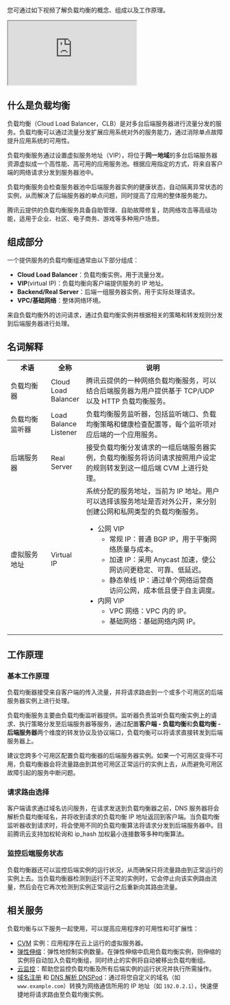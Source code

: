 您可通过如下视频了解负载均衡的概念、组成以及工作原理。
<div class="doc-video-mod"><iframe src="https://cloud.tencent.com/edu/learning/quick-play/2105-25258?source=gw.doc.media&withPoster=1&notip=1"></iframe></div>

## 什么是负载均衡
负载均衡（Cloud Load Balancer，CLB）是对多台后端服务器进行流量分发的服务。负载均衡可以通过流量分发扩展应用系统对外的服务能力，通过消除单点故障提升应用系统的可用性。

负载均衡服务通过设置虚拟服务地址（VIP），将位于**同一地域**的多台后端服务器资源虚拟成一个高性能、高可用的应用服务池。根据应用指定的方式，将来自客户端的网络请求分发到服务器池中。

负载均衡服务会检查服务器池中后端服务器实例的健康状态，自动隔离异常状态的实例，从而解决了后端服务器的单点问题，同时提高了应用的整体服务能力。

腾讯云提供的负载均衡服务具备自助管理、自助故障修复，防网络攻击等高级功能，适用于企业、社区、电子商务、游戏等多种用户场景。

## 组成部分
一个提供服务的负载均衡组通常由以下部分组成：
- **Cloud Load Balancer**：负载均衡实例，用于流量分发。
- **VIP**(virtual IP)：负载均衡向客户端提供服务的 IP 地址。
- **Backend/Real Server**：后端一组服务器实例，用于实际处理请求。
- **VPC/基础网络**：整体网络环境。

来自负载均衡外的访问请求，通过负载均衡实例并根据相关的策略和转发规则分发到后端服务器进行处理。

## 名词解释
<table>
<tr>
<th width="19%">术语</th>
<th width="15%">全称</th>
<th width="66%">说明</th>
</tr>
<tr>
<td>负载均衡器</td>
<td>Cloud Load Balancer</td>
<td>腾讯云提供的一种网络负载均衡服务，可以结合后端服务器为用户提供基于 TCP/UDP 以及 HTTP 负载均衡服务。</td>
</tr>
<tr>
<td>负载均衡监听器</td>
<td>Load Balance Listener</td>
<td>负载均衡服务监听器，包括监听端口、负载均衡策略和健康检查配置等，每个监听项对应后端的一个应用服务。</td>
</tr>
<tr>
<td>后端服务器</td>
<td>Real Server</td>
<td>接受负载均衡分发请求的一组后端服务器实例，负载均衡服务将访问请求按照用户设定的规则转发到这一组后端 CVM 上进行处理。</td>
</tr>
<tr>
<td>虚拟服务地址</td>
<td>Virtual IP</td>
<td>系统分配的服务地址，当前为 IP 地址。用户可以选择该服务地址是否对外公开，来分别创建公网和私网类型的负载均衡服务。<ul><li>公网 VIP<ul><li>常规 IP：普通 BGP IP，用于平衡网络质量与成本。</li><li>加速 IP：采用 Anycast 加速，使公网访问更稳定、可靠、低延迟。</li><li>静态单线 IP：通过单个网络运营商访问公网，成本低且便于自主调度。</li></ul></li><li>内网 VIP<ul><li>VPC 网络：VPC 内的 IP。</li><li>基础网络：基础网络内网 IP。</li></ul></li></ul></td>
</tr>
</table>

## 工作原理
### 基本工作原理
负载均衡器接受来自客户端的传入流量，并将请求路由到一个或多个可用区的后端服务器实例上进行处理。

负载均衡服务主要由负载均衡监听器提供。监听器负责监听负载均衡实例上的请求、执行策略分发至后端服务器等服务，通过配置**客户端 - 负载均衡**和**负载均衡 - 后端服务器**两个维度的转发协议及协议端口，负载均衡可以将请求直接转发到后端服务器上。

建议您跨多个可用区配置负载均衡器的后端服务器实例。如果一个可用区变得不可用，负载均衡器会将流量路由到其他可用区正常运行的实例上去，从而避免可用区故障引起的服务中断问题。

### 请求路由选择
客户端请求通过域名访问服务，在请求发送到负载均衡器之前，DNS 服务器将会解析负载均衡域名，并将收到请求的负载均衡 IP 地址返回到客户端。当负载均衡监听器收到请求时，将会使用不同的负载均衡算法将请求分发到后端服务器中。目前腾讯云支持加权轮询和 ip_hash 加权最小连接数等多种均衡算法。

### 监控后端服务状态
负载均衡器还可以监控后端实例的运行状况，从而确保只将流量路由到正常运行的实例上去。当负载均衡器检测到运行不正常的实例时，它会停止向该实例路由流量，然后会在它再次检测到实例正常运行之后重新向其路由流量。

## 相关服务
负载均衡与以下服务一起使用，可以提高应用程序的可用性和可扩展性：
- [CVM](https://cloud.tencent.com/doc/product/213) 实例：应用程序在云上运行的虚拟服务器。
- [弹性伸缩](https://cloud.tencent.com/doc/product/377)：弹性地控制实例数量。在弹性伸缩中启用负载均衡实例，则伸缩的实例将自动加入负载均衡组，同时终止的实例将自动被移出负载均衡组。
- [云监控](https://cloud.tencent.com/doc/product/248)：帮助您监控负载均衡及所有后端实例的运行状况并执行所需操作。
- [域名注册](https://cloud.tencent.com/doc/product/242) 和 [DNS 解析 DNSPod](https://cloud.tencent.com/doc/product/302)：通过将您自定义的域名（如 `www.example.com`）转换为网络通信所用的 IP 地址（如 `192.0.2.1`），快速便捷地将请求路由至负载均衡实例。
